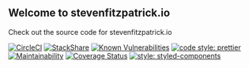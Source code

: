 ## Welcome to stevenfitzpatrick.io

Check out the source code for stevenfitzpatrick.io

[![CircleCI](https://circleci.com/gh/stevenfitzpatrick/stevenfitzpatrick.io/tree/master.svg?style=shield)](https://circleci.com/gh/stevenfitzpatrick/stevenfitzpatrick.io/tree/master)
[![StackShare](https://img.shields.io/badge/tech-stack-0690fa.svg?style=flat)](https://stackshare.io/stevenfitzpatrick/stevenfitzpatrick-io)
[![Known Vulnerabilities](https://snyk.io/test/github/stevenfitzpatrick/stevenfitzpatrick.io/badge.svg)](https://snyk.io/test/github/stevenfitzpatrick/stevenfitzpatrick.io)
[![code style: prettier](https://img.shields.io/badge/code_style-prettier-ff69b4.svg?style=flat-square)](https://github.com/prettier/prettier)
[![Maintainability](https://api.codeclimate.com/v1/badges/81d6c91a89935793e498/maintainability)](https://codeclimate.com/github/stevenfitzpatrick/stevenfitzpatrick.io)
[![Coverage Status](https://img.shields.io/coveralls/github/stevenfitzpatrick/stevenfitzpatrick.io/master.svg)](https://coveralls.io/github/stevenfitzpatrick/stevenfitzpatrick.io?branch=master)
[![style: styled-components](https://img.shields.io/badge/style-%F0%9F%92%85%20styled--components-orange.svg?colorB=daa357&colorA=db748e)](https://github.com/styled-components/styled-components)


